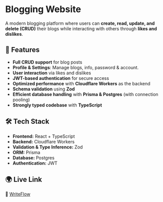 # Blogging Website  

A modern blogging platform where users can **create, read, update, and delete (CRUD)** their blogs while interacting with others through **likes and dislikes**. 

## 🚀 Features  
- **Full CRUD support** for blog posts  
- **Profile & Settings**: Manage blogs, info, password & account.  
- **User interaction** via likes and dislikes  
- **JWT-based authentication** for secure access  
- **Optimized performance** with **Cloudflare Workers** as the backend  
- **Schema validation** using **Zod**  
- **Efficient database handling** with **Prisma & Postgres** (with connection pooling)  
- ️**Strongly typed codebase** with **TypeScript**  

## 🛠️ Tech Stack  
- **Frontend:** React + TypeScript  
- **Backend:** Cloudflare Workers  
- **Validation & Type Inference:** Zod  
- **ORM:** Prisma  
- **Database:** Postgres  
- **Authentication:** JWT  

## 🌍 Live Link  
🔗 [WriteFlow](https://writeflowblog-4hi7v0qbb-mayurrkrao-6469s-projects.vercel.app)  
